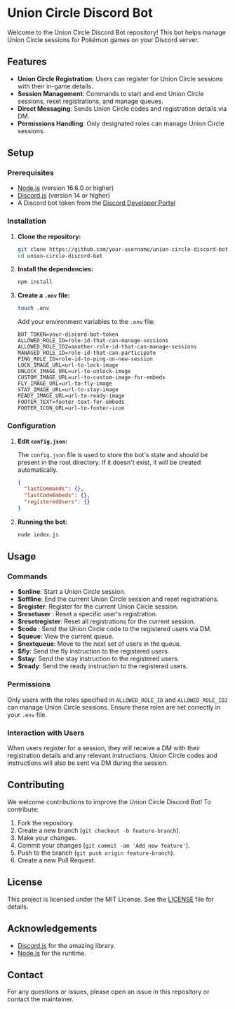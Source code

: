 # Union Circle Discord Bot

Welcome to the Union Circle Discord Bot repository! This bot helps manage Union Circle sessions for Pokémon games on your Discord server.

## Features

- **Union Circle Registration**: Users can register for Union Circle sessions with their in-game details.
- **Session Management**: Commands to start and end Union Circle sessions, reset registrations, and manage queues.
- **Direct Messaging**: Sends Union Circle codes and registration details via DM.
- **Permissions Handling**: Only designated roles can manage Union Circle sessions.

## Setup

### Prerequisites

- [Node.js](https://nodejs.org/) (version 16.6.0 or higher)
- [Discord.js](https://discord.js.org/) (version 14 or higher)
- A Discord bot token from the [Discord Developer Portal](https://discord.com/developers/applications)

### Installation

1. **Clone the repository:**

    ```bash
    git clone https://github.com/your-username/union-circle-discord-bot.git
    cd union-circle-discord-bot
    ```

2. **Install the dependencies:**

    ```bash
    npm install
    ```

3. **Create a `.env` file:**

    ```bash
    touch .env
    ```

    Add your environment variables to the `.env` file:

    ```env
    BOT_TOKEN=your-discord-bot-token
    ALLOWED_ROLE_ID=role-id-that-can-manage-sessions
    ALLOWED_ROLE_ID2=another-role-id-that-can-manage-sessions
    MANAGED_ROLE_ID=role-id-that-can-participate
    PING_ROLE_ID=role-id-to-ping-on-new-session
    LOCK_IMAGE_URL=url-to-lock-image
    UNLOCK_IMAGE_URL=url-to-unlock-image
    CUSTOM_IMAGE_URL=url-to-custom-image-for-embeds
    FLY_IMAGE_URL=url-to-fly-image
    STAY_IMAGE_URL=url-to-stay-image
    READY_IMAGE_URL=url-to-ready-image
    FOOTER_TEXT=footer-text-for-embeds
    FOOTER_ICON_URL=url-to-footer-icon
    ```

### Configuration

1. **Edit `config.json`:**

    The `config.json` file is used to store the bot's state and should be present in the root directory. If it doesn't exist, it will be created automatically.

    ```json
    {
      "lastCommands": {},
      "lastCodeEmbeds": {},
      "registeredUsers": {}
    }
    ```

2. **Running the bot:**

    ```bash
    node index.js
    ```

## Usage

### Commands

- **$online**: Start a Union Circle session.
- **$offline**: End the current Union Circle session and reset registrations.
- **$register**: Register for the current Union Circle session.
- **$resetuser <user-id>**: Reset a specific user's registration.
- **$resetregister**: Reset all registrations for the current session.
- **$code <union-circle-code>**: Send the Union Circle code to the registered users via DM.
- **$queue**: View the current queue.
- **$nextqueue**: Move to the next set of users in the queue.
- **$fly**: Send the fly instruction to the registered users.
- **$stay**: Send the stay instruction to the registered users.
- **$ready**: Send the ready instruction to the registered users.

### Permissions

Only users with the roles specified in `ALLOWED_ROLE_ID` and `ALLOWED_ROLE_ID2` can manage Union Circle sessions. Ensure these roles are set correctly in your `.env` file.

### Interaction with Users

When users register for a session, they will receive a DM with their registration details and any relevant instructions. Union Circle codes and instructions will also be sent via DM during the session.

## Contributing

We welcome contributions to improve the Union Circle Discord Bot! To contribute:

1. Fork the repository.
2. Create a new branch (`git checkout -b feature-branch`).
3. Make your changes.
4. Commit your changes (`git commit -am 'Add new feature'`).
5. Push to the branch (`git push origin feature-branch`).
6. Create a new Pull Request.

## License

This project is licensed under the MIT License. See the [LICENSE](LICENSE) file for details.

## Acknowledgements

- [Discord.js](https://discord.js.org/) for the amazing library.
- [Node.js](https://nodejs.org/) for the runtime.

## Contact

For any questions or issues, please open an issue in this repository or contact the maintainer.

